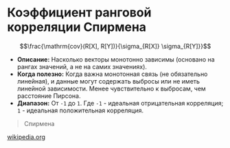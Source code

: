 # Коэффициент ранговой корреляции Спирмена

$$\frac{\mathrm{cov}(R[X], R[Y])}{\sigma_{R[X]} \sigma_{R[Y]}}$$

* **Описание:** Насколько векторы монотонно зависимы (основано на рангах значений, а не на самих значениях).
* **Когда полезно:** Когда важна монотонная связь (не обязательно линейная), и данные могут содержать выбросы или не иметь линейной зависимости. Менее чувствительно к выбросам, чем расстояние Пирсона.
* **Диапазон:** От `-1` до `1`. Где `-1` - идеальная отрицательная корреляция; `1` - идеальная положительная корреляция. 

> Спирмена

[wikipedia.org](https://en.wikipedia.org/wiki/Spearman%27s_rank_correlation_coefficient)
